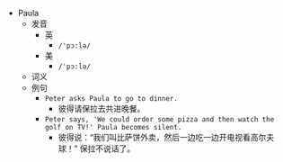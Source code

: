 - Paula
  - 发音
    - 英
      - `/'pɔ:lə/`
    - 美
      - `/'pɔ:lə/`
  - 词义
  - 例句
    - `Peter asks Paula to go to dinner.`
      - 彼得请保拉去共进晚餐。
    - `Peter says, 'We could order some pizza and then watch the golf on TV!' Paula becomes silent.`
      - 彼得说：“我们叫比萨饼外卖，然后一边吃一边开电视看高尔夫球！” 保拉不说话了。

